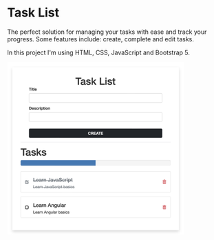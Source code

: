 # Task List

The perfect solution for managing your tasks with ease and track your progress. Some features include: create, complete and edit tasks.

In this project I'm using HTML, CSS, JavaScript and Bootstrap 5.

<img src="assets/screen.png" alt="App" style="height: 400px;"/>
